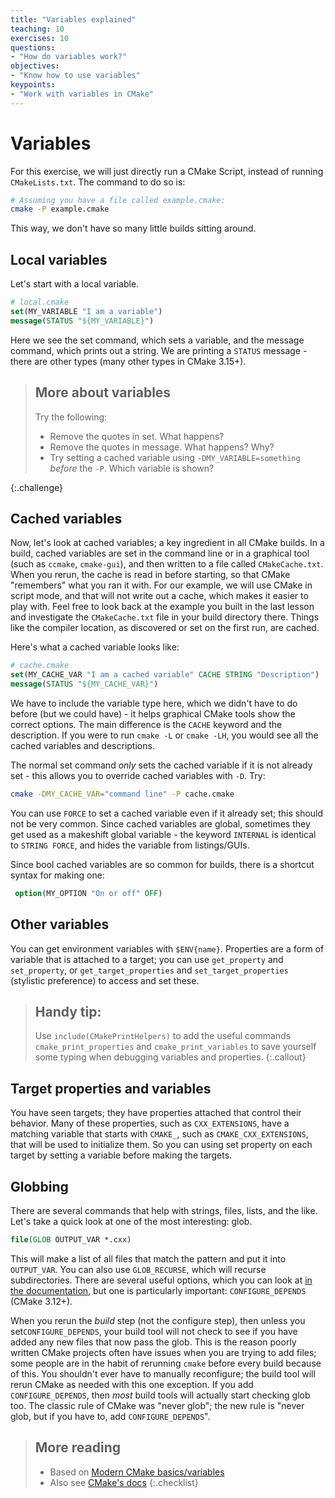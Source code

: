 ```yaml
---
title: "Variables explained"
teaching: 10
exercises: 10
questions:
- "How do variables work?"
objectives:
- "Know how to use variables"
keypoints:
- "Work with variables in CMake"
---
```



# Variables

For this exercise, we will just directly run a CMake Script, instead of running `CMakeLists.txt`.
The command to do so is:

```bash
# Assuming you have a file called example.cmake:
cmake -P example.cmake
```

This way, we don't have so many little builds sitting around.

## Local variables

Let's start with a local variable.

```cmake
# local.cmake
set(MY_VARIABLE "I am a variable")
message(STATUS "${MY_VARIABLE}")
```

Here we see the set command, which sets a variable, and the message command, which prints out a
string. We are printing a `STATUS` message - there are other types (many other types in CMake
3.15+).

> ## More about variables
>
> Try the following:
> * Remove the quotes in set. What happens?
> * Remove the quotes in message. What happens? Why?
> * Try setting a cached variable using `-DMY_VARIABLE=something` *before* the `-P`. Which variable
>   is shown?
>
{:.challenge}


## Cached variables

Now, let's look at cached variables; a key ingredient in all CMake builds. In a build, cached
variables are set in the command line or in a graphical tool (such as `ccmake`, `cmake-gui`), and
then written to a file called `CMakeCache.txt`. When you rerun, the cache is read in before
starting, so that CMake "remembers" what you ran it with. For our example, we will use CMake in
script mode, and that will not write out a cache, which makes it easier to play with. Feel free to
look back at the example you built in the last lesson and investigate the `CMakeCache.txt` file in
your build directory there. Things like the compiler location, as discovered or set on the first
run, are cached.


Here's what a cached variable looks like:

```cmake
# cache.cmake
set(MY_CACHE_VAR "I am a cached variable" CACHE STRING "Description")
message(STATUS "${MY_CACHE_VAR}")
```

We have to include the variable type here, which we didn't have to do before (but we could have) -
it helps graphical CMake tools show the correct options. The main difference is the `CACHE` keyword
and the description. If you were to run `cmake -L` or `cmake -LH`, you would see all the cached
variables and descriptions.

The normal set command *only* sets the cached variable if it is not already set - this allows you to
override cached variables with `-D`. Try:

```bash
cmake -DMY_CACHE_VAR="command line" -P cache.cmake
```

You can use `FORCE` to set a cached variable even if it already set; this should not be very common.
Since cached variables are global, sometimes they get used as a makeshift global variable - the
keyword `INTERNAL` is identical to `STRING FORCE`, and hides the variable from listings/GUIs.

Since bool cached variables are so common for builds, there is a shortcut syntax for making one:

```cmake
 option(MY_OPTION "On or off" OFF)
```

## Other variables

You can get environment variables with `$ENV{name}`. Properties are a form of variable that is
attached to a target; you can use `get_property` and `set_property`, or `get_target_properties` and
`set_target_properties` (stylistic preference) to access and set these.


> ## Handy tip:
> Use `include(CMakePrintHelpers)` to add the useful commands `cmake_print_properties` and
> `cmake_print_variables` to save yourself some typing when debugging variables and properties.
{:.callout}

## Target properties and variables

You have seen targets; they have properties attached that control their behavior. Many of these
properties, such as `CXX_EXTENSIONS`, have a matching variable that starts with `CMAKE_`, such as
`CMAKE_CXX_EXTENSIONS`, that will be used to initialize them. So you can using set property on each
target by setting a variable before making the targets.

## Globbing

There are several commands that help with strings, files, lists, and the like. Let's take a quick
look at one of the most interesting: glob.

```cmake
file(GLOB OUTPUT_VAR *.cxx)
```

This will make a list of all files that match the pattern and put it into `OUTPUT_VAR`. You can also
use `GLOB_RECURSE`, which will recurse subdirectories. There are several useful options, which you
can look at [in the
documentation](https://cmake.org/cmake/help/latest/command/file.html?highlight=glob#filesystem), but
one is particularly important: `CONFIGURE_DEPENDS` (CMake 3.12+).

When you rerun the *build* step (not the configure step), then unless you set`CONFIGURE_DEPENDS`,
your build tool will not check to see if you have added any new files that now pass the glob. This
is the reason poorly written CMake projects often have issues when you are trying to add files; some
people are in the habit of rerunning `cmake` before every build because of this. You shouldn't ever
have to manually reconfigure; the build tool will rerun CMake as needed with this one exception. If
you add `CONFIGURE_DEPENDS`, then *most* build tools will actually start checking glob too. The
classic rule of CMake was "never glob"; the new rule is "never glob, but if you have to, add
`CONFIGURE_DEPENDS`".

> ## More reading
>
> * Based on [Modern CMake basics/variables][]
> * Also see [CMake's docs](https://cmake.org/cmake/help/latest/index.html)
{:.checklist}


[Modern CMake basics/variables]: https://cliutils.gitlab.io/modern-cmake/chapters/basics/variables.html
